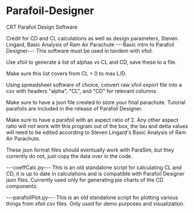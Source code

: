 # Parafoil-Designer
CRT Parafoil Design Software

Credit for CD and CL calculations as well as design parameters, Steven Lingard, Basic Analysis of Ram Air Parachute
---Basic intro to Parafoil Designer---
This software must be used in tandem with xfoil.

Use xfoil to generate a list of alphas vs CL and CD, save these to a file.

Make sure this list covers from CL = 0 to max L/D.

Using spreadsheet software of choice, convert raw xfoil export file into a csv with headers "alpha", "CL", and "CD" for relevant columns. 

Make sure to have a json file created to store your final parachute. Tutorial parafoils are included in the release of Parafoil Designer.

Make sure to have a parafoil with an aspect ratio of 2. Any other aspect ratio will not work with this program out of the box, the tau and delta values will need to be edited
according to Steven Lingard's Basic Analysis of Ram Air Parachute.

These json format files should eventually work with ParaSim, but they currently do not, just copy the data over in the code.


---coeffCalc.py---
This is an old standalone script for calculating CL and CD, it is up to date in calculations and is compatible with Parafoil Designer json files.
Currently used only for generating pie charts of the CD components.

---parafoilPlot.py---
This is an old standalone script for plotting various things from xfoil csv files. Only used for demo purposes and visualization.